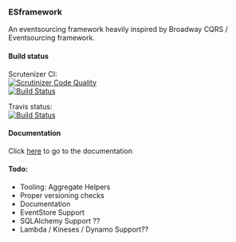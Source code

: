 ### ESframework
An eventsourcing framework heavily inspired by Broadway CQRS / Eventsourcing framework.

#### Build status
Scrutenizer CI:  
[![Scrutinizer Code Quality](https://scrutinizer-ci.com/g/weemen/esframwork/badges/quality-score.png?b=master)](https://scrutinizer-ci.com/g/weemen/esframwork/?branch=master)  
[![Build Status](https://scrutinizer-ci.com/g/weemen/esframwork/badges/build.png?b=master)](https://scrutinizer-ci.com/g/weemen/esframwork/build-status/master)  

Travis status:  
[![Build Status](https://travis-ci.org/weemen/esframwork.svg?branch=master)](https://travis-ci.org/weemen/esframwork)

#### Documentation
Click [here](docs/domaine.md) to go to the documentation


#### Todo:
- Tooling: Aggregate Helpers
- Proper versioning checks
- Documentation
- EventStore Support
- SQLAlchemy Support ??
- Lambda / Kineses / Dynamo Support??
